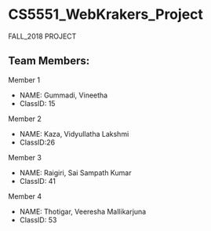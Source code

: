 # CS5551_WebKrakers_Project
FALL_2018 PROJECT
## Team Members:
Member 1
* NAME: Gummadi, Vineetha
* ClassID: 15

Member 2
* NAME: Kaza, Vidyullatha Lakshmi
* ClassID:26

Member 3
* NAME: Raigiri, Sai Sampath Kumar
* ClassID: 41

Member 4
* NAME: Thotigar, Veeresha Mallikarjuna
* ClassID: 53
